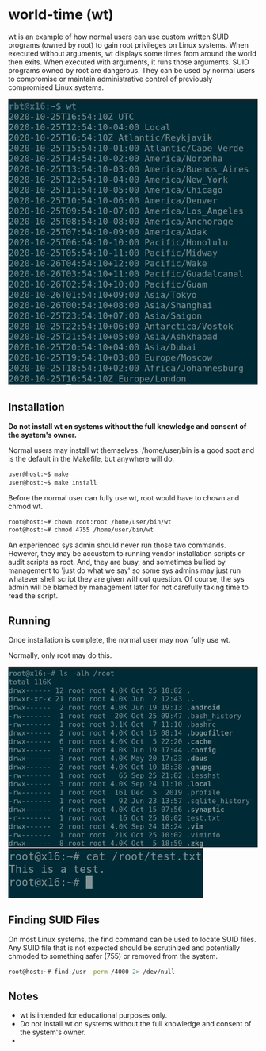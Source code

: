 # world-time (wt)

wt is an example of how normal users can use custom written SUID programs (owned by root) to gain root privileges on Linux systems. When executed without arguments, wt displays some times from around the world then exits. When executed with arguments, it runs those arguments. SUID programs owned by root are dangerous. They can be used by normal users to compromise or maintain administrative control of previously compromised Linux systems.

![](screenshots/0-no.args.png)

## Installation

**Do not install wt on systems without the full knowledge and consent of the system's owner.**

Normal users may install wt themselves. /home/user/bin is a good spot and is the default in the Makefile, but anywhere will do.

```bash
user@host:~$ make
user@host:~$ make install
```

Before the normal user can fully use wt, root would have to chown and chmod wt.

```bash
root@host:~# chown root:root /home/user/bin/wt
root@host:~# chmod 4755 /home/user/bin/wt
```

An experienced sys admin should never run those two commands. However, they may be accustom to running vendor installation scripts or audit scripts as root. And, they are busy, and sometimes bullied by management to 'just do what we say' so some sys admins may just run whatever shell script they are given without question. Of course, the sys admin will be blamed by management later for not carefully taking time to read the script.

## Running

Once installation is complete, the normal user may now fully use wt.

Normally, only root may do this.

![](screenshots/1-root.png)
![](screenshots/2-test.txt.contents.png)

## Finding SUID Files

On most Linux systems, the find command can be used to locate SUID files. Any SUID file that is not expected should be scrutinized and potentially chmoded to something safer (755) or removed from the system.

```bash
root@host:~# find /usr -perm /4000 2> /dev/null
```

## Notes

  * wt is intended for educational purposes only.
  * Do not install wt on systems without the full knowledge and consent of the system's owner.
  * 
